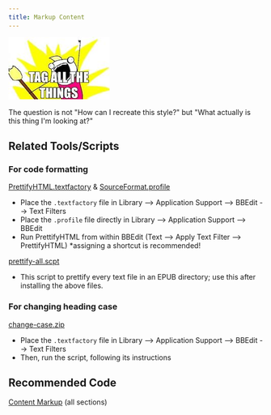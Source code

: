 ```yaml
---
title: Markup Content
---
```


![Tag all the things!](../assets/images/tagallthethings.jpg)

The question is not "How can I recreate this style?" but "What actually is this thing I'm looking at?"

## Related Tools/Scripts

### For code formatting

[PrettifyHTML.textfactory](https://cms.lifeway.com/share/page/site/bh-academic/document-details?nodeRef=workspace://SpacesStore/85d32d5c-4814-45ce-bcf9-e7e803ec4406) & [SourceFormat.profile](https://cms.lifeway.com/share/page/site/bh-academic/document-details?nodeRef=workspace://SpacesStore/b96d8d5b-bef0-4671-88fe-6dabba163419)

* Place the `.textfactory` file in Library --> Application Support --> BBEdit --> Text Filters
* Place the `.profile` file directly in Library --> Application Support --> BBEdit
* Run PrettifyHTML from within BBEdit (Text --> Apply Text Filter --> PrettifyHTML) *assigning a shortcut is recommended!

[prettify-all.scpt](https://cms.lifeway.com/share/page/site/bh-academic/document-details?nodeRef=workspace://SpacesStore/f4f2ca38-100d-4ba6-963f-04421d9532a1)

* This script to prettify every text file in an EPUB directory; use this after installing the above files.

### For changing heading case

[change-case.zip](https://cms.lifeway.com/share/page/site/bh-academic/document-details?nodeRef=workspace://SpacesStore/cb167b82-de3c-48e3-96de-66dcfbd5e9da)

* Place the `.textfactory` file in Library --> Application Support --> BBEdit --> Text Filters
* Then, run the script, following its instructions

## Recommended Code

[Content Markup](../code/general_types.html) (all sections)
